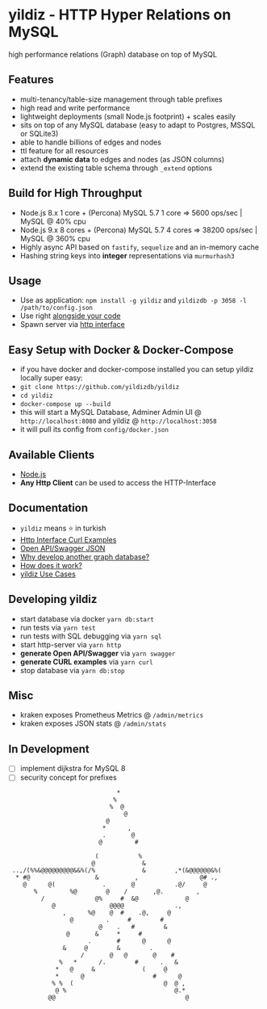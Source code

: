 # yildiz - HTTP Hyper Relations on MySQL

high performance relations (Graph) database on top of MySQL

## Features

* multi-tenancy/table-size management through table prefixes
* high read and write performance
* lightweight deployments (small Node.js footprint) + scales easily
* sits on top of any MySQL database (easy to adapt to Postgres, MSSQL or SQLite3)
* able to handle billions of edges and nodes
* ttl feature for all resources
* attach **dynamic data** to edges and nodes (as JSON columns)
* extend the existing table schema through `_extend` options

## Build for High Throughput

* Node.js 8.x 1 core + (Percona) MySQL 5.7 1 core => 5600 ops/sec | MySQL @ 40% cpu
* Node.js 9.x 8 cores + (Percona) MySQL 5.7 4 cores => 38200 ops/sec | MySQL @ 360% cpu
* Highly async API based on `fastify`, `sequelize` and an in-memory cache
* Hashing string keys into **integer** representations via `murmurhash3`

## Usage

* Use as application: `npm install -g yildiz` and `yildizdb -p 3058 -l /path/to/config.json`
* Use right [alongside your code](example/yildiz-sample.js)
* Spawn server via [http interface](example/yildiz-http.js)

## Easy Setup with Docker & Docker-Compose

* if you have docker and docker-compose installed you can setup yildiz locally super easy:
* `git clone https://github.com/yildizdb/yildiz`
* `cd yildiz`
* `docker-compose up --build`
* this will start a MySQL Database, Adminer Admin UI @ `http://localhost:8080` and yildiz @ `http://localhost:3058`
* it will pull its config from `config/docker.json`

## Available Clients

* [Node.js](https://github.com/yildizdb/yildiz-js)
* **Any Http Client** can be used to access the HTTP-Interface

## Documentation

* `yildiz` means :star: in turkish
* [Http Interface Curl Examples](docs/curl.md)
* [Open API/Swagger JSON](docs/swagger.json)
* [Why develop another graph database?](docs/why.md)
* [How does it work?](docs/how.md)
* [yildiz Use Cases](docs/use-case.md)

## Developing yildiz

* start database via docker `yarn db:start`
* run tests via `yarn test`
* run tests with SQL debugging via `yarn sql`
* start http-server via `yarn http`
* **generate Open API/Swagger** via `yarn swagger`
* **generate CURL examples** via `yarn curl`
* stop database via `yarn db:stop`

## Misc

* kraken exposes Prometheus Metrics @ `/admin/metrics`
* kraken exposes JSON stats @ `/admin/stats`

## In Development

* [ ] implement dijkstra for MySQL 8
* [ ] security concept for prefixes

```
                              *                            
                             %                             
                            %  @                           
                                @                          
                           @                               
                          *      ,                         
                          .       @                        
                         @         #                       
                                                           
                        (           %                      
                       @             &                     
 ..,/(%%&@@@@@@@@@&&%(/%             &        ,*(&@@@@@@&%(
  * #@                  &          ,                 @# ., 
    @      @(             .       @           .@/     @    
       %         %@        @    /       ,@.         ,      
         /              @%     #  &@             @         
            @               @@@@              .,           
               ,      %@    @  #    .@,     @              
                 @         .     #        #                
                         @    .   #        &               
                @       &     *     #                      
                      .       #      @      @              
               &     @        &        .                   
                    /       @   @       @    #             
              %   *      /.        #      .   &            
             *   @     &             (     @               
             *      @                   #      @           
            % %  (                         @  @ ,          
             @ %                              @.*          
           @@                                    @         
```